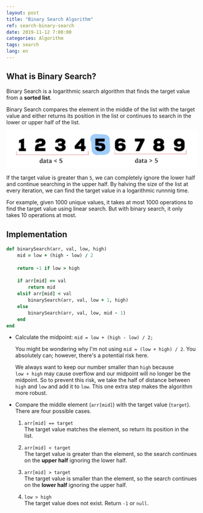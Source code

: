 ```yaml
---
layout: post
title: "Binary Search Algorithm"
ref: search-binary-search
date: 2019-11-12 7:00:00
categories: Algorithm
tags: search
lang: en
---
```


## What is Binary Search?

Binary Search is a logarithmic search algorithm that finds the target value from a **sorted list**.

Binary Search compares the element in the middle of the list with the target value and either returns its position in the list or continues to search in the lower or upper half of the list.

![Binary Search](/assets/images/algorithm/search/search-binary-search-1.jpg)


If the target value is greater than `5`, we can completely ignore the lower half and continue searching in the upper half.
By halving the size of the list at every iteration, we can find the target value in a logarithmic runnnig time.

For example, given 1000 unique values, it takes at most 1000 operations to find the target value using linear search.
But with binary search, it only takes 10 operations at most.

<div class="divider"></div>

## Implementation

```rb
def binarySearch(arr, val, low, high)
    mid = low + (high - low) / 2

    return -1 if low > high

    if arr[mid] == val
        return mid
    elsif arr[mid] < val
        binarySearch(arr, val, low + 1, high)
    else
        binarySearch(arr, val, low, mid - 1)
    end
end
```

- Calculate the midpoint: `mid = low + (high - low) / 2;`

    You might be wondering why I'm not using `mid = (low + high) / 2`. You absolutely can; however, there's a potential risk here.

    We always want to keep our number smaller than `high` because <br>
    `low + high` may cause overflow and our midpoint will no longer be the midpoint. 
    So to prevent this risk, we take the half of distance between `high` and `low` and add it to `low`. This one extra step makes the algorithm more robust.

- Compare the middle element (`arr[mid]`) with the target value (`target`). There are four possible cases.
    1. `arr[mid] == target`  <br>
      The target value matches the element, so return its position in the list.

    2. `arr[mid] < target` <br>
      The target value is greater than the element, so the search continues on the **upper half** ignoring the lower half.

    3. `arr[mid] > target` <br>
      The target value is smaller than the element, so the search continues on the **lower half** ignoring the upper half.

    4. `low > high`  <br>
      The target value does not exist. Return `-1` or `null`.
